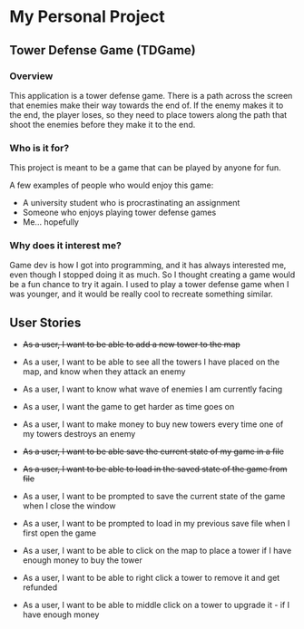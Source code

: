 # My Personal Project
## Tower Defense Game (TDGame)

### Overview
This application is a tower defense game. There is a path across the screen that
enemies make their way towards the end of. If the enemy makes it to the end, the
player loses, so they need to place towers along the path that shoot the enemies
before they make it to the end.


### Who is it for?
This project is meant to be a game that can be played by anyone for fun.

A few examples of people who would enjoy this game:
- A university student who is procrastinating an assignment
- Someone who enjoys playing tower defense games
- Me... hopefully

### Why does it interest me?
Game dev is how I got into programming, and it has always interested me, 
even though I stopped doing it as much. So I thought creating a game
would be a fun chance to try it again. I used to play a tower defense 
game when I was younger, and it would be really cool to recreate something
similar.

## User Stories
- ~~As a user, I want to be able to add a new tower to the map~~
- As a user, I want to be able to see all the towers I have placed on
  the map, and know when they attack an enemy
- As a user, I want to know what wave of enemies I am currently facing
- As a user, I want the game to get harder as time goes on
- As a user, I want to make money to buy new towers every time one of my towers
  destroys an enemy


- ~~As a user, I want to be able save the current state of my game in a file~~
- ~~As a user, I want to be able to load in the saved state of the game from file~~


- As a user, I want to be prompted to save the current state of the game when I close the window
- As a user, I want to be prompted to load in my previous save file when I first open the game
- As a user, I want to be able to click on the map to place a tower if I have enough money to buy the tower
- As a user, I want to be able to right click a tower to remove it and get refunded
- As a user, I want to be able to middle click on a tower to upgrade it - if I have enough money